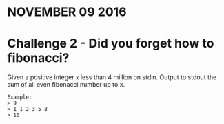 # NOVEMBER 09 2016

# Challenge 2 - Did you forget how to fibonacci?

Given a positive integer `x` less than 4 million on stdin. Output to stdout the sum of all even fibonacci number up to x.

	Example:
	> 9
	> 1 1 2 3 5 8
	> 10